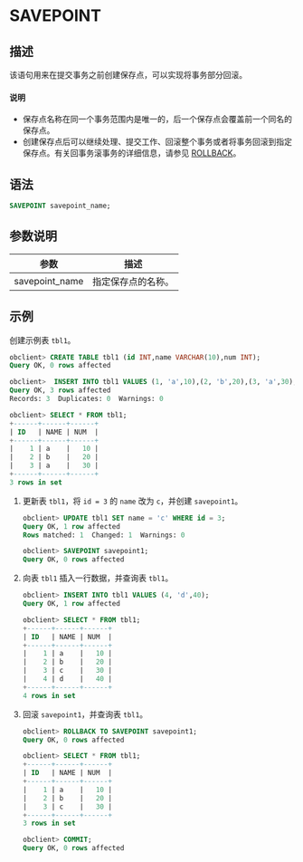 # SAVEPOINT

## 描述

该语句用来在提交事务之前创建保存点，可以实现将事务部分回滚。

  <main id="notice" type='explain'>
    <h4>说明</h4>
    <ul>
    <li>保存点名称在同一个事务范围内是唯一的，后一个保存点会覆盖前一个同名的保存点。</li>
    <li>创建保存点后可以继续处理、提交工作、回滚整个事务或者将事务回滚到指定保存点。有关回事务滚事务的详细信息，请参见 <a href="../300.dcl-of-oracle-mode/1000.rollback-of-oracle-mode.md">ROLLBACK</a>。</li>
    </ul>
  </main>

## 语法

```sql
SAVEPOINT savepoint_name;
```

## 参数说明

|       参数       |    描述     |
|----------------|-----------|
| savepoint_name | 指定保存点的名称。 |

## 示例

创建示例表 `tbl1`。

```sql
obclient> CREATE TABLE tbl1 (id INT,name VARCHAR(10),num INT);
Query OK, 0 rows affected

obclient>  INSERT INTO tbl1 VALUES (1, 'a',10),(2, 'b',20),(3, 'a',30);
Query OK, 3 rows affected
Records: 3  Duplicates: 0  Warnings: 0

obclient> SELECT * FROM tbl1;
+------+------+------+
| ID   | NAME | NUM  |
+------+------+------+
|    1 | a    |   10 |
|    2 | b    |   20 |
|    3 | a    |   30 |
+------+------+------+
3 rows in set
```

1. 更新表 `tbl1`，将 `id = 3` 的 `name` 改为 `c`，并创建 `savepoint1`。

   ```sql
   obclient> UPDATE tbl1 SET name = 'c' WHERE id = 3;
   Query OK, 1 row affected
   Rows matched: 1  Changed: 1  Warnings: 0
   
   obclient> SAVEPOINT savepoint1;
   Query OK, 0 rows affected
   ```

2. 向表 `tbl1` 插入一行数据，并查询表 `tbl1`。

   ```sql
   obclient> INSERT INTO tbl1 VALUES (4, 'd',40);
   Query OK, 1 row affected
   
   obclient> SELECT * FROM tbl1;
   +------+------+------+
   | ID   | NAME | NUM  |
   +------+------+------+
   |    1 | a    |   10 |
   |    2 | b    |   20 |
   |    3 | c    |   30 |
   |    4 | d    |   40 |
   +------+------+------+
   4 rows in set
   ```

3. 回滚 `savepoint1`，并查询表 `tbl1`。

   ```sql
   obclient> ROLLBACK TO SAVEPOINT savepoint1;
   Query OK, 0 rows affected
   
   obclient> SELECT * FROM tbl1;
   +------+------+------+
   | ID   | NAME | NUM  |
   +------+------+------+
   |    1 | a    |   10 |
   |    2 | b    |   20 |
   |    3 | c    |   30 |
   +------+------+------+
   3 rows in set
   
   obclient> COMMIT;
   Query OK, 0 rows affected
   ```
